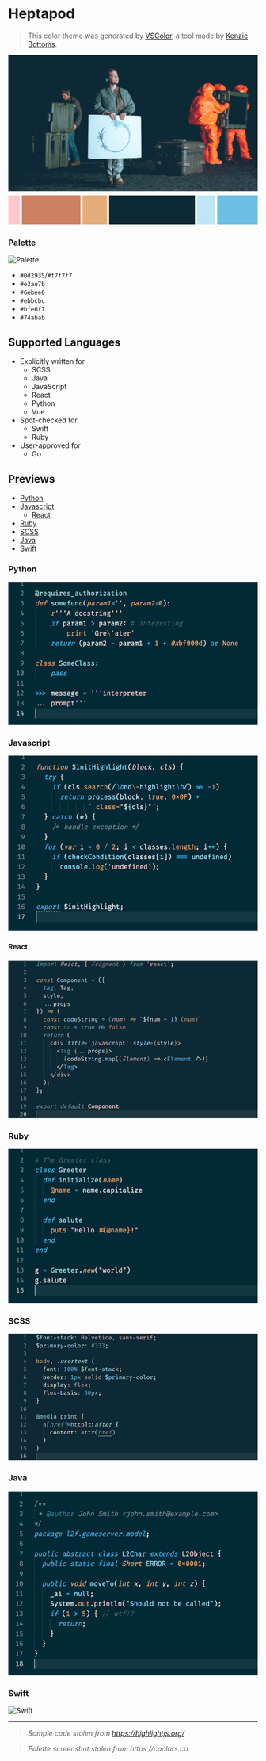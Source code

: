 # Heptapod

> This color theme was generated by [VSColor](https://kenzie.ink/vscolor/), a tool made by [Kenzie Bottoms](https://kenzie.ink/).

![Heptapod](arrival.png)

### Palette
![Palette](palette.png)

- `#0d2935`/`#f7f7f7`
- `#e3ae7b`
- `#6ebee6`
- `#ebbcbc`
- `#bfe6f7`
- `#74abab`

## Supported Languages

- Explicitly written for
    - SCSS
    - Java
    - JavaScript
    - React
    - Python
    - Vue
- Spot-checked for
    - Swift
    - Ruby
- User-approved for
    - Go

## Previews

- [Python](#python)
- [Javascript](#javascript)
  - [React](#react)
- [Ruby](#ruby)
- [SCSS](#scss)
- [Java](#java)
- [Swift](#swift)

### Python

![Python](previews/python.png)

### Javascript

![Javascript](previews/js.png)

#### React

![React](previews/react.png)

### Ruby

![Ruby](previews/ruby.png)

### SCSS

![SCSS](previews/scss.png)


### Java

![Java](previews/java.png)


### Swift

![Swift](previews/swift.png)

---

> _Sample code stolen from https://highlightjs.org/_

> _Palette screenshot stolen from https://coolors.co_